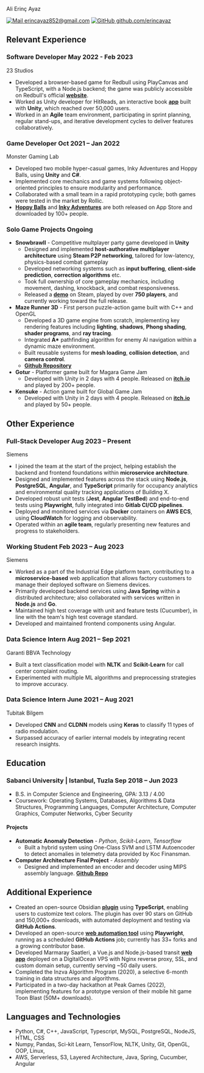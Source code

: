 <link rel="stylesheet" type="text/css" href="resume_game.css">

<span class="name">Ali Erinç Ayaz</span>

<span class="info">

[![Mail](https://simpleicons.org/icons/minutemailer.svg) erincayaz852@gmail.com](mailto:erincayaz852@gmail.com)
[![GitHub](https://simpleicons.org/icons/github.svg) github.com/erincayaz](https://github.com/erincayaz)

</span>

## Relevant Experience

### Software Developer <time> May 2022 - Feb 2023 </time>

<location> 23 Studios </location>

- Developed a browser-based game for Redbull using PlayCanvas and TypeScript, with a Node.js backend; the game was publicly accessible on Redbull's official **[website](https://www.redbull.com/tr-tr/hande-gibi-smacla-nasil-oynanir)**.
- Worked as Unity developer for HitReads, an interactive book **[app](https://play.google.com/store/apps/details?id=com.TwentyThreeGames.KitaplikProto&hl=en)** built with **Unity**, which reached over 50,000 users.
- Worked in an **Agile** team environment, participating in sprint planning, regular stand-ups, and iterative development cycles to deliver features collaboratively.

### Game Developer <time> Oct 2021 – Jan 2022 </time>

<location> Monster Gaming Lab </location>

- Developed two mobile hyper-casual games, Inky Adventures and Hoppy Balls, using **Unity** and **C#**.
- Implemented core mechanics and game systems following object-oriented principles to ensure modularity and performance.
- Collaborated with a small team in a rapid prototyping cycle; both games were tested in the market by Rollic.
- **[Hoppy Balls](https://appadvice.com/game/app/hoppy-balls/1601305087)** and **[Inky Adventures](https://www.youtube.com/watch?v=8mrLOLPDTG8)** are both released on App Store and downloaded by 100+ people.

### Solo Game Projects <time> Ongoing </time>

- **Snowbrawll** - Competitive multplayer party game developed in **Unity**
  - Designed and implemented **host-authorative multiplayer architecture** using **Steam P2P networking**, tailored for low-latency, physics-based combat gameplay
  - Developed networking systems such as **input buffering**, **client-side prediction**, **correction algorithms** etc.
  - Took full ownership of core gameplay mechanics, including movement, dashing, knockback, and combat responsiveness.
  - Released a **[demo](https://store.steampowered.com/app/3734460/Snowbrawll_Demo/)** on Steam, played by over **750 players**, and currently working toward the full release.
- **Maze Runner 3D** - First person puzzle-action game built with C++ and OpenGL
  - Developed a 3D game engine from scratch, implementing key rendering features including **lighting**, **shadows**, **Phong shading**, **shader programs**, and **ray tracing**.
  - Integrated **A\*** pathfinding algorithm for enemy AI navigation within a dynamic maze environment.
  - Built reusable systems for **mesh loading**, **collision detection**, and **camera control**.
  - **[Github Repository](https://github.com/erincayaz/Maze-Runner-Game)**
- **Gotur** - Platformer game built for Magara Game Jam
  - Developed with Unity in 2 days with 4 people. Released on **[itch.io](https://muhittin852.itch.io/gotur)** and played by 200+ people.
- **Kensuke** - Action game built for Global Game Jam
  - Developed with Unity in 2 days with 4 people. Released on **[itch.io](https://ataberkyilmaz.itch.io/kensuke)** and played by 50+ people.

## Other Experience

### Full-Stack Developer <time> Aug 2023 – Present </time>

<location> Siemens </location>

- I joined the team at the start of the project, helping establish the backend and frontend foundations within **microservice architecture**.
- Designed and implemented features across the stack using **Node.js**, **PostgreSQL**, **Angular**, and **TypeScript** primarily for occupancy analytics and environmental quality tracking applications of Building X.
- Developed robust unit tests (**Jest**, **Angular** **TestBed**) and end-to-end tests using **Playwright**, fully integrated into **Gitlab CI/CD pipelines**.
- Deployed and monitored services via **Docker** containers on **AWS ECS**, using **CloudWatch** for logging and observability.
- Operated within an **agile team**, regularly presenting new features and progress to stakeholders.

### Working Student <time> Feb 2023 – Aug 2023 </time>

<location> Siemens </location>

- Worked as a part of the Industrial Edge platform team, contributing to a **microservice-based** web application that allows factory customers to manage their deployed software on Siemens devices.
- Primarily developed backend services using **Java Spring** within a distributed architecture; also collaborated with services written in **Node.js** and **Go**.
- Maintained high test coverage with unit and feature tests (Cucumber), in line with the team's high test coverage standard.
- Developed and maintained frontend components using Angular.

### Data Science Intern <time> Aug 2021 – Sep 2021 </time>

<location> Garanti BBVA Technology </location>

- Built a text classification model with **NLTK** and **Scikit-Learn** for call center complaint routing.  
- Experimented with multiple ML algorithms and preprocessing strategies to improve accuracy.

### Data Science Intern <time> June 2021 – Aug 2021 </time>

<location> Tubitak Bilgem </location>

- Developed **CNN** and **CLDNN** models using **Keras** to classify 11 types of radio modulation.  
- Surpassed accuracy of earlier internal models by integrating recent research insights.

## Education

### Sabanci University | <location> Istanbul, Tuzla </location> <time> Sep 2018 – Jun 2023 </time>

- B.S. in Computer Science and Engineering, GPA: 3.13 / 4.00
- Coursework: Operating Systems, Databases, Algorithms & Data Structures, Programming Languages,
Computer Architecture, Computer Graphics, Computer Networks, Cyber Security

#### Projects
- **Automatic Anomaly Detection** - *Python*, *Scikit-Learn*, *Tensorflow*
  - Built a hybrid system using One-Class SVM and LSTM Autoencoder to detect anomalies in telemetry data provided by Koc Finansman.
- **Computer Architecture Final Project** - *Assembly*
  - Designed and implemented an encoder and decoder using MIPS assembly language. **[Github Repo](https://github.com/erincayaz/Computer-Architecture)**

## Additional Experience
- Created an open-source Obsidian **[plugin](https://github.com/erincayaz/obsidian-colored-text)** using **TypeScript**, enabling users to customize text colors. The plugin has over 90 stars on GitHub and 150,000+ downloads, with automated deployment and testing via **GitHub Actions**.
- Developed an open-source **[web automation tool](https://github.com/erincayaz/Airline-Manager-4-Bot)** using **Playwright**, running as a scheduled **GitHub Actions** job; currently has 33+ forks and a growing contributor base.
- Developed Marmaray Saatleri, a Vue.js and Node.js-based transit **[web app](https://marmaraysaatleri.com/)** deployed on a DigitalOcean VPS with Nginx reverse proxy, SSL, and custom domain setup, currently serving ~50 daily users.
- Completed the Inzva Algorithm Program (2020), a selective 6-month training in data structures and algorithms.
- Participated in a two-day hackathon at Peak Games (2022), implementing features for a prototype version of their mobile hit game Toon Blast (50M+ downloads).

## Languages and Technologies
- Python, C#, C++, JavaScript, Typescript, MySQL, PostgreSQL, NodeJS, HTML, CSS
- Numpy, Pandas, Sci-kit Learn, TensorFlow, NLTK, Unity, Git, OpenGL, OOP, Linux,
- AWS, Serverless, S3, Layered Architecture, Java, Spring, Cucumber, Angular

<!-- Detail checks: 1. No period for each bullet; 2. Past tense for previous work; 3. Present tense for current work; 4. Spell check passed; 5. Grammarly check passed; 6. Sync with Linkedin; 7. Check paper format -->
